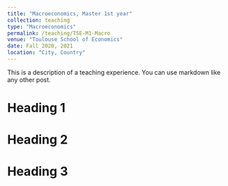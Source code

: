 ```yaml
---
title: "Macroeconomics, Master 1st year"
collection: teaching
type: "Macroeconomics"
permalink: /teaching/TSE-M1-Macro
venue: "Toulouse School of Economics"
date: Fall 2020, 2021
location: "City, Country"
---
```


This is a description of a teaching experience. You can use markdown like any other post.

Heading 1
======

Heading 2
======

Heading 3
======
